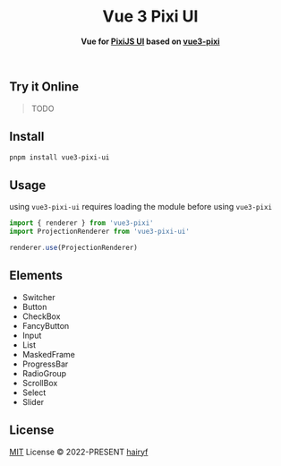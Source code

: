 <h1 align="center">Vue 3 Pixi UI</h1>

<p align="center">
  <strong>Vue for <a href="https://github.com/pixijs/ui">PixiJS UI</a> based on <a href="https://github.com/hairyf/vue3-pixi">vue3-pixi</a> </strong>
</p>

<br />

## Try it Online

> TODO

## Install

```sh
pnpm install vue3-pixi-ui
```

## Usage

using `vue3-pixi-ui` requires loading the module before using `vue3-pixi`

```ts
import { renderer } from 'vue3-pixi'
import ProjectionRenderer from 'vue3-pixi-ui'

renderer.use(ProjectionRenderer)
```

## Elements

- Switcher
- Button
- CheckBox
- FancyButton
- Input
- List
- MaskedFrame
- ProgressBar
- RadioGroup
- ScrollBox
- Select
- Slider

## License

[MIT](LICENSE) License © 2022-PRESENT [hairyf](https://github.com/hairyf)
